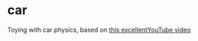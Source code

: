 # car
Toying with car physics, based on [this excellentYouTube video](https://www.youtube.com/watch?v=CdPYlj5uZeI)
